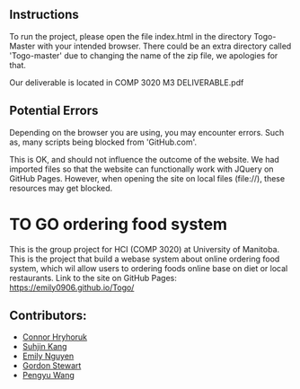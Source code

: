 ## Instructions
To run the project, please open the file index.html in the directory Togo-Master with your intended browser. 
There could be an extra directory called 'Togo-master' due to changing the name of the zip file, we apologies for that.

Our deliverable is located in COMP 3020 M3 DELIVERABLE.pdf

## Potential Errors
Depending on the browser you are using, you may encounter errors. Such as, many scripts being blocked from 'GitHub.com'.

This is OK, and should not influence the outcome of the website. We had imported files so that the website can functionally
work with JQuery on GitHub Pages. However, when opening the site on local files (file://), these resources may get blocked.

# TO GO ordering food system
This is the group project for HCI (COMP 3020) at University of Manitoba. This is the project that build a webase system about online ordering food system, which wil allow users to ordering foods online base on diet or local restaurants.
Link to the site on GitHub Pages: https://emily0906.github.io/Togo/
## Contributors:
* [Connor Hryhoruk](https://github.com/h-connor)
* [Suhjin Kang](https://github.com/skang9810)
* [Emily Nguyen](https://github.com/emily0906)
* [Gordon Stewart](https://github.com/Gordo5556)
* [Pengyu Wang](https://github.com/Skadoosh777)
